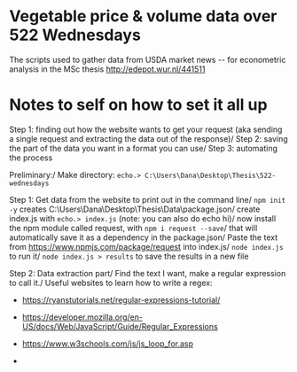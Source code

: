 # Vegetable price & volume data over 522 Wednesdays
The scripts used to gather data from USDA market news -- for econometric analysis in the MSc thesis http://edepot.wur.nl/441511


# Notes to self on how to set it all up
Step 1: finding out how the website wants to get your request (aka sending a single request and extracting the data out of the response)/
Step 2: saving the part of the data you want in a format you can use/
Step 3: automating the process

Preliminary:/
Make directory: `echo.> C:\Users\Dana\Desktop\Thesis\522-wednesdays`

Step 1: Get data from the website to print out in the command line/
`npm init -y` creates C:\Users\Dana\Desktop\Thesis\Data\package.json/
create index.js with `echo.> index.js` (note: you can also do echo hi)/
 now install the npm module called request, with `npm i request --save`/
 that will automatically save it as a dependency in the package.json/
Paste the text from https://www.npmjs.com/package/request into index.js/
`node index.js` to run it/
`node index.js > results` to save the results in a new file

Step 2: Data extraction part/
Find the text I want, make a regular expression to call it./
Useful websites to learn how to write a regex:
- https://ryanstutorials.net/regular-expressions-tutorial/
- https://developer.mozilla.org/en-US/docs/Web/JavaScript/Guide/Regular_Expressions
- https://www.w3schools.com/js/js_loop_for.asp



-